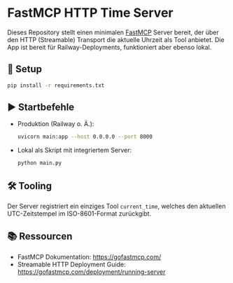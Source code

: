 # FastMCP HTTP Time Server

Dieses Repository stellt einen minimalen [FastMCP](https://gofastmcp.com/) Server bereit,
der über den HTTP (Streamable) Transport die aktuelle Uhrzeit als Tool anbietet. Die App ist
bereit für Railway-Deployments, funktioniert aber ebenso lokal.

## 🚀 Setup

```bash
pip install -r requirements.txt
```

## ▶️ Startbefehle

- Produktion (Railway o. Ä.):
  ```bash
  uvicorn main:app --host 0.0.0.0 --port 8000
  ```
- Lokal als Skript mit integriertem Server:
  ```bash
  python main.py
  ```

## 🛠️ Tooling

Der Server registriert ein einziges Tool `current_time`, welches den aktuellen UTC-Zeitstempel
im ISO-8601-Format zurückgibt.

## 📚 Ressourcen

- FastMCP Dokumentation: https://gofastmcp.com/
- Streamable HTTP Deployment Guide: https://gofastmcp.com/deployment/running-server
